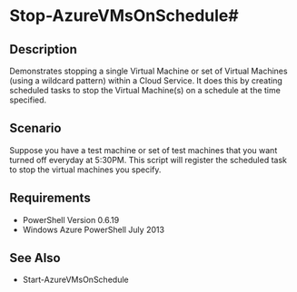 # Stop-AzureVMsOnSchedule#
## Description ##
Demonstrates stopping a single Virtual Machine or set of Virtual Machines (using a wildcard pattern) within a Cloud Service.  It does this by creating scheduled tasks to stop the Virtual Machine(s) on a schedule at the time specified.
## Scenario ##
Suppose you have a test machine or set of test machines that you want turned off everyday at 5:30PM.  This script will register the scheduled task to stop the virtual machines you specify.
## Requirements ##
- PowerShell Version 0.6.19
- Windows Azure PowerShell July 2013

## See Also ##
- Start-AzureVMsOnSchedule
